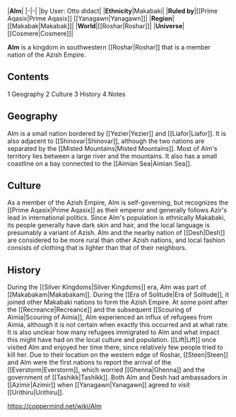 |**Alm**|
|-|-|
|by User: Otto didact|
|**Ethnicity**|Makabaki|
|**Ruled by**|[[Prime Aqasix\|Prime Aqasix]] [[Yanagawn\|Yanagawn]]|
|**Region**|[[Makabak\|Makabak]]|
|**World**|[[Roshar\|Roshar]]|
|**Universe**|[[Cosmere\|Cosmere]]|

**Alm** is a kingdom in southwestern [[Roshar\|Roshar]] that is a member nation of the Azish Empire.

## Contents

1 Geography
2 Culture
3 History
4 Notes


## Geography
Alm is a small nation bordered by [[Yezier\|Yezier]] and [[Liafor\|Liafor]]. It is also adjacent to [[Shinovar\|Shinovar]], although the two nations are separated by the [[Misted Mountains\|Misted Mountains]]. Most of Alm's territory lies between a large river and the mountains. It also has a small coastline on a bay connected to the [[Aimian Sea\|Aimian Sea]].

## Culture
As a member of the Azish Empire, Alm is self-governing, but recognizes the [[Prime Aqasix\|Prime Aqasix]] as their emperor and generally follows Azir's lead in international politics.
Since Alm's population is ethnically Makabaki, its people generally have dark skin and hair, and the local language is presumably a variant of Azish. Alm and the nearby nation of [[Desh\|Desh]] are considered to be more rural than other Azish nations, and local fashion consists of clothing that is lighter than that of their neighbors.

## History
During the [[Silver Kingdoms\|Silver Kingdoms]] era, Alm was part of [[Makabakam\|Makabakam]]. During the [[Era of Solitude\|Era of Solitude]], it joined other Makabaki nations to form the Azish Empire.
At some point after the [[Recreance\|Recreance]] and the subsequent [[Scouring of Aimia\|Scouring of Aimia]], Alm experienced an influx of refugees from Aimia, although it is not certain when exactly this occurred and at what rate. It is also unclear how many refugees immigrated to Alm and what impact this might have had on the local culture and population.
[[Lift\|Lift]] once visited Alm and enjoyed her time there, since relatively few people tried to kill her.
Due to their location on the western edge of Roshar, [[Steen\|Steen]] and Alm were the first nations to report the arrival of the [[Everstorm\|Everstorm]], which worried [[Ghenna\|Ghenna]] and the government of [[Tashikk\|Tashikk]].
Both Alm and Desh had ambassadors in [[Azimir\|Azimir]] when [[Yanagawn\|Yanagawn]] agreed to visit [[Urithiru\|Urithiru]].



https://coppermind.net/wiki/Alm